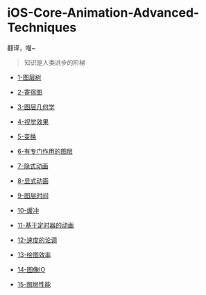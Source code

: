 iOS-Core-Animation-Advanced-Techniques
======================================

翻译，喵~

>知识是人类进步的阶梯

* [1-图层树](https://github.com/AttackOnDobby/iOS-Core-Animation-Advanced-Techniques/blob/master/1-图层树/图层树.md)

* [2-寄宿图](https://github.com/AttackOnDobby/iOS-Core-Animation-Advanced-Techniques/blob/master/2-寄宿图/寄宿图.md)

* [3-图层几何学](https://github.com/AttackOnDobby/iOS-Core-Animation-Advanced-Techniques/blob/master/3-图层几何学/图层几何学.md)

* [4-视觉效果]()

* [5-变换](https://github.com/AttackOnDobby/iOS-Core-Animation-Advanced-Techniques/blob/master/5-变换/变换.md)

* [6-有专门作用的图层]()


* [7-隐式动画](https://github.com/AttackOnDobby/iOS-Core-Animation-Advanced-Techniques/blob/master/7-隐式动画/隐式动画.md)

* [8-显式动画](https://github.com/AttackOnDobby/iOS-Core-Animation-Advanced-Techniques/blob/master/8-显式动画/显式动画.md)

* [9-图层时间](https://github.com/AttackOnDobby/iOS-Core-Animation-Advanced-Techniques/blob/master/9-图层时间/图层时间.md)

* [10-缓冲](https://github.com/AttackOnDobby/iOS-Core-Animation-Advanced-Techniques/blob/master/10-缓冲/缓冲.md)

* [11-基于定时器的动画]()

* [12-速度的论调]()

* [13-绘图效率]()

* [14-图像IO]()

* [15-图层性能]()





